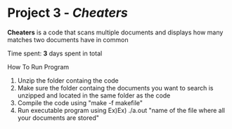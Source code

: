 # Project 3 - *Cheaters*

**Cheaters** is a code that scans multiple documents and displays how many matches two documents have in common

Time spent: **3** days spent in total

How To Run Program
1. Unzip the folder containg the code
2. Make sure the folder containg the documents you want to search is unzipped and located in the same    folder as the code
3. Compile the code using "make -f makefile"
4. Run executable program using 
   Ex)Ex) ./a.out "name of the file where all your documents are stored"


